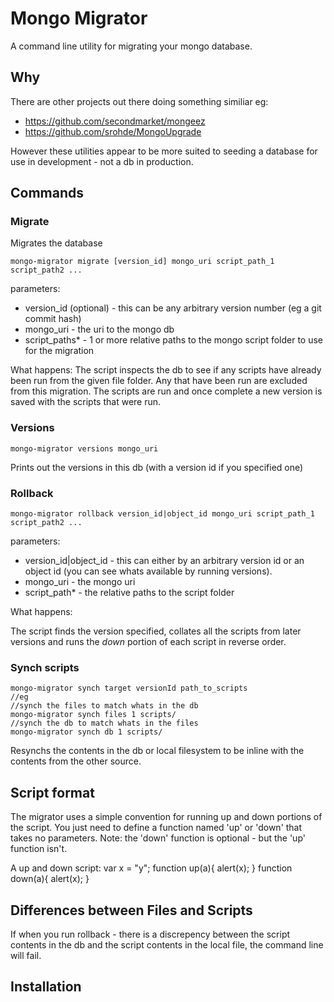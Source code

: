 # Mongo Migrator

A command line utility for migrating your mongo database.

## Why

There are other projects out there doing something similiar eg: 

* https://github.com/secondmarket/mongeez
* https://github.com/srohde/MongoUpgrade

However these utilities appear to be more suited to seeding a database for use in development - not
a db in production.


## Commands

### Migrate
Migrates the database

    mongo-migrator migrate [version_id] mongo_uri script_path_1 script_path2 ...

parameters:

* version_id (optional) - this can be any arbitrary version number (eg a git commit hash)
* mongo_uri - the uri to the mongo db
* script_paths* - 1 or more relative paths to the mongo script folder to use for the migration

What happens:
The script inspects the db to see if any scripts have already been run from the given file folder. Any that have been run are excluded from this migration.
The scripts are run and once complete a new version is saved with the scripts that were run.

### Versions
   
    mongo-migrator versions mongo_uri 
    
Prints out the versions in this db (with a version id if you specified one)

### Rollback

    mongo-migrator rollback version_id|object_id mongo_uri script_path_1 script_path2 ...

parameters:

* version_id|object_id - this can either by an arbitrary version id or an object id (you can see whats available by running versions).
* mongo_uri - the mongo uri
* script_path* - the relative paths to the script folder

What happens: 

The script finds the version specified, collates all the scripts from later versions and runs the *down* portion of each script in reverse order.

### Synch scripts

    mongo-migrator synch target versionId path_to_scripts
    //eg
    //synch the files to match whats in the db
    mongo-migrator synch files 1 scripts/
    //synch the db to match whats in the files
    mongo-migrator synch db 1 scripts/

Resynchs the contents in the db or local filesystem to be inline with the contents from the other source.


## Script format
The migrator uses a simple convention for running up and down portions of the script.
You just need to define a function named 'up' or 'down' that takes no parameters.
Note: the 'down' function is optional - but the 'up' function isn't.

A up and down script:
    var x = "y";
    function up(a){ alert(x); }
    function down(a){ alert(x); }
    
    
## Differences between Files and Scripts
If when you run rollback - there is a discrepency between the script contents in the db and the script contents in the local file, the command line will fail.


## Installation


